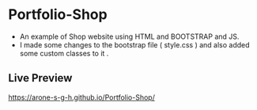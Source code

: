 # Portfolio-Shop

- An example of Shop website using HTML and BOOTSTRAP and JS.
- I made some changes to the bootstrap file ( style.css ) and also added some custom classes to it .

## Live Preview

 https://arone-s-g-h.github.io/Portfolio-Shop/
